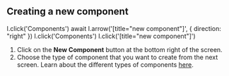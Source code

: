 <script>
  import Carousel from "../../../Carousel.svelte";
</script>

## Creating a new component

<Carousel id="create-new-component">
  <screenshot>
    I.click('Components')
    await I.arrow('[title="new component"]', { direction: "right" })
  </screenshot>

  <screenshot>
    I.click('Components')
    I.click('[title="new component"]')
  </screenshot>
</Carousel>

1. Click on the **New Component** button at the bottom right of the screen.
1. Choose the type of component that you want to create from the next screen. Learn about the different types of components [here]().

